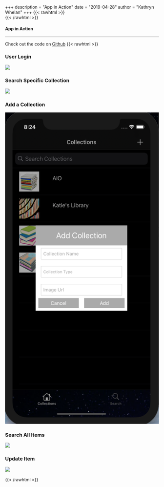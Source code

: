 +++
description = "App in Action"
date = "2019-04-28"
author = "Kathryn Whelan"
+++
{{< rawhtml >}}
<br />
{{< /rawhtml >}}
#### App in Action
***
Check out the code on [Github](https://github.com/katiewhelan)
{{< rawhtml >}}
<h3>User Login</h3>
<img src="/images/swift/collect/Start3.gif" class="centergif" alt"App Login Page">
<h3>Search Specific Collection</h3>
<img src="/images/swift/collect/SearchCollection3.gif" class="centergif" alt"App Login Page">
<h3>Add a Collection</h3>
<img src="/images/swift/collect/Alert.png" class="centergif" alt"App Login Page">
<h3>Search All Items</h3>
<img src="/images/swift/collect/SearchAll2.gif" class="centergif" alt"App Login Page">
<h3>Update Item</h3>
<img src="/images/swift/collect/Update2.gif" class="centergif" alt"App Login Page">

{{< /rawhtml >}}
